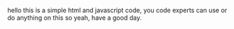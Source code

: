 hello this is a simple html and javascript code, you code experts can use or do anything on this so yeah, have a good day.
